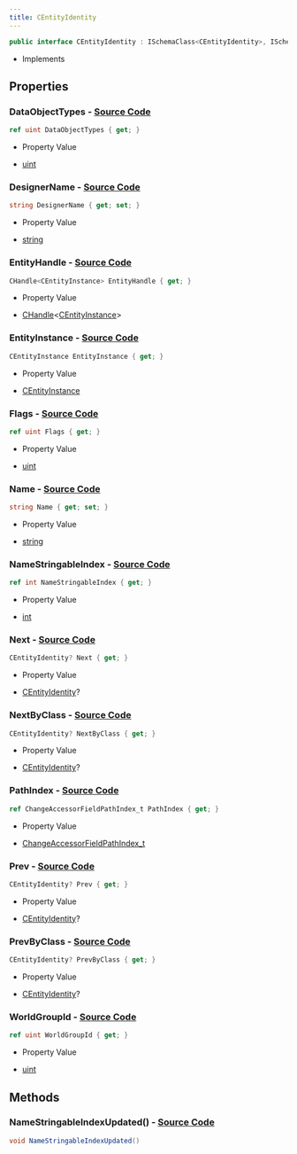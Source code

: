 ```yaml
---
title: CEntityIdentity
---
```


```csharp
public interface CEntityIdentity : ISchemaClass<CEntityIdentity>, ISchemaField, ISchemaClass, INativeHandle
```

- Implements

## Properties

### **DataObjectTypes** - [Source Code](https://github.com/swiftly-solution/swiftlys2/blob/main/managed/src/SwiftlyS2.Generated/Schemas/Interfaces/CEntityIdentity.cs#L26)

```csharp
ref uint DataObjectTypes { get; }
```

- Property Value

- [uint](https://learn.microsoft.com/dotnet/api/system.uint32)

### **DesignerName** - [Source Code](https://github.com/swiftly-solution/swiftlys2/blob/main/managed/src/SwiftlyS2.Generated/Schemas/Interfaces/CEntityIdentity.cs#L20)

```csharp
string DesignerName { get; set; }
```

- Property Value

- [string](https://learn.microsoft.com/dotnet/api/system.string)

### **EntityHandle** - [Source Code](https://github.com/swiftly-solution/swiftlys2/blob/main/managed/src/SwiftlyS2.Core/Modules/Schemas/Extensions/CEntityIdentity.cs#L8)

```csharp
CHandle<CEntityInstance> EntityHandle { get; }
```

- Property Value

- [CHandle](/docs/api/shared/natives/chandle-1)<[CEntityInstance](/docs/api/shared/schemadefinitions/centityinstance)>

### **EntityInstance** - [Source Code](https://github.com/swiftly-solution/swiftlys2/blob/main/managed/src/SwiftlyS2.Core/Modules/Schemas/Extensions/CEntityIdentity.cs#L6)

```csharp
CEntityInstance EntityInstance { get; }
```

- Property Value

- [CEntityInstance](/docs/api/shared/schemadefinitions/centityinstance)

### **Flags** - [Source Code](https://github.com/swiftly-solution/swiftlys2/blob/main/managed/src/SwiftlyS2.Generated/Schemas/Interfaces/CEntityIdentity.cs#L22)

```csharp
ref uint Flags { get; }
```

- Property Value

- [uint](https://learn.microsoft.com/dotnet/api/system.uint32)

### **Name** - [Source Code](https://github.com/swiftly-solution/swiftlys2/blob/main/managed/src/SwiftlyS2.Generated/Schemas/Interfaces/CEntityIdentity.cs#L18)

```csharp
string Name { get; set; }
```

- Property Value

- [string](https://learn.microsoft.com/dotnet/api/system.string)

### **NameStringableIndex** - [Source Code](https://github.com/swiftly-solution/swiftlys2/blob/main/managed/src/SwiftlyS2.Generated/Schemas/Interfaces/CEntityIdentity.cs#L16)

```csharp
ref int NameStringableIndex { get; }
```

- Property Value

- [int](https://learn.microsoft.com/dotnet/api/system.int32)

### **Next** - [Source Code](https://github.com/swiftly-solution/swiftlys2/blob/main/managed/src/SwiftlyS2.Generated/Schemas/Interfaces/CEntityIdentity.cs#L32)

```csharp
CEntityIdentity? Next { get; }
```

- Property Value

- [CEntityIdentity](/docs/api/shared/schemadefinitions/centityidentity)?

### **NextByClass** - [Source Code](https://github.com/swiftly-solution/swiftlys2/blob/main/managed/src/SwiftlyS2.Generated/Schemas/Interfaces/CEntityIdentity.cs#L36)

```csharp
CEntityIdentity? NextByClass { get; }
```

- Property Value

- [CEntityIdentity](/docs/api/shared/schemadefinitions/centityidentity)?

### **PathIndex** - [Source Code](https://github.com/swiftly-solution/swiftlys2/blob/main/managed/src/SwiftlyS2.Generated/Schemas/Interfaces/CEntityIdentity.cs#L28)

```csharp
ref ChangeAccessorFieldPathIndex_t PathIndex { get; }
```

- Property Value

- [ChangeAccessorFieldPathIndex_t](/docs/api/shared/natives/changeaccessorfieldpathindex_t)

### **Prev** - [Source Code](https://github.com/swiftly-solution/swiftlys2/blob/main/managed/src/SwiftlyS2.Generated/Schemas/Interfaces/CEntityIdentity.cs#L30)

```csharp
CEntityIdentity? Prev { get; }
```

- Property Value

- [CEntityIdentity](/docs/api/shared/schemadefinitions/centityidentity)?

### **PrevByClass** - [Source Code](https://github.com/swiftly-solution/swiftlys2/blob/main/managed/src/SwiftlyS2.Generated/Schemas/Interfaces/CEntityIdentity.cs#L34)

```csharp
CEntityIdentity? PrevByClass { get; }
```

- Property Value

- [CEntityIdentity](/docs/api/shared/schemadefinitions/centityidentity)?

### **WorldGroupId** - [Source Code](https://github.com/swiftly-solution/swiftlys2/blob/main/managed/src/SwiftlyS2.Generated/Schemas/Interfaces/CEntityIdentity.cs#L24)

```csharp
ref uint WorldGroupId { get; }
```

- Property Value

- [uint](https://learn.microsoft.com/dotnet/api/system.uint32)

## Methods

### **NameStringableIndexUpdated()** - [Source Code](https://github.com/swiftly-solution/swiftlys2/blob/main/managed/src/SwiftlyS2.Generated/Schemas/Interfaces/CEntityIdentity.cs#L38)

```csharp
void NameStringableIndexUpdated()
```

